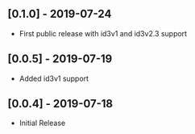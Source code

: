 ## [0.1.0] - 2019-07-24

* First public release with id3v1 and id3v2.3 support

## [0.0.5] -  2019-07-19

* Added id3v1 support

## [0.0.4] -  2019-07-18

* Initial Release 

